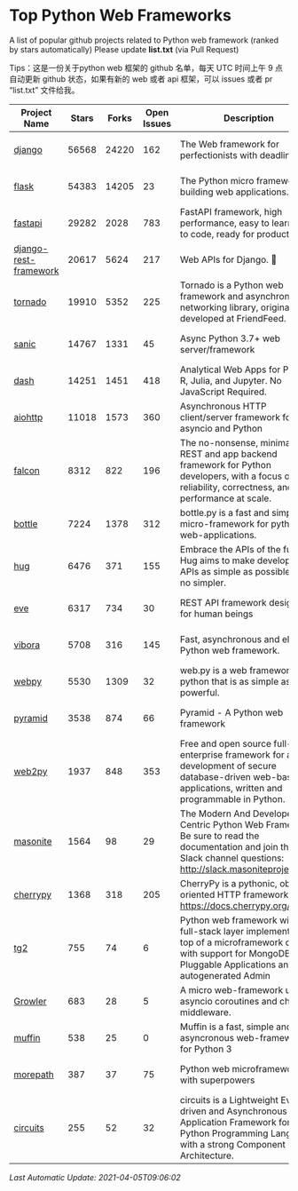 # Top Python Web Frameworks
A list of popular github projects related to Python web framework (ranked by stars automatically)
Please update **list.txt** (via Pull Request)

Tips：这是一份关于python web 框架的 github 名单，每天 UTC 时间上午 9 点自动更新 github 状态，如果有新的 web 或者 api 框架，可以 issues 或者 pr “list.txt” 文件给我。

| Project Name | Stars | Forks | Open Issues | Description | Last Commit |
| ------------ | ----- | ----- | ----------- | ----------- | ----------- |
| [django](https://github.com/django/django) | 56568 | 24220 | 162 | The Web framework for perfectionists with deadlines. | 2021-04-03 12:57:43 |
| [flask](https://github.com/pallets/flask) | 54383 | 14205 | 23 | The Python micro framework for building web applications. | 2021-03-22 17:50:37 |
| [fastapi](https://github.com/tiangolo/fastapi) | 29282 | 2028 | 783 | FastAPI framework, high performance, easy to learn, fast to code, ready for production | 2021-03-27 17:52:30 |
| [django-rest-framework](https://github.com/encode/django-rest-framework) | 20617 | 5624 | 217 | Web APIs for Django. 🎸 | 2021-04-01 15:52:19 |
| [tornado](https://github.com/tornadoweb/tornado) | 19910 | 5352 | 225 | Tornado is a Python web framework and asynchronous networking library, originally developed at FriendFeed. | 2021-04-03 16:36:51 |
| [sanic](https://github.com/sanic-org/sanic) | 14767 | 1331 | 45 | Async Python 3.7+ web server/framework | Build fast. Run fast. | 2021-03-23 00:31:17 |
| [dash](https://github.com/plotly/dash) | 14251 | 1451 | 418 | Analytical Web Apps for Python, R, Julia, and Jupyter. No JavaScript Required. | 2021-04-02 13:48:55 |
| [aiohttp](https://github.com/aio-libs/aiohttp) | 11018 | 1573 | 360 | Asynchronous HTTP client/server framework for asyncio and Python | 2021-04-04 18:50:55 |
| [falcon](https://github.com/falconry/falcon) | 8312 | 822 | 196 | The no-nonsense, minimalist REST and app backend framework for Python developers, with a focus on reliability, correctness, and performance at scale. | 2021-03-29 21:31:16 |
| [bottle](https://github.com/bottlepy/bottle) | 7224 | 1378 | 312 | bottle.py is a fast and simple micro-framework for python web-applications. | 2021-01-01 15:17:44 |
| [hug](https://github.com/hugapi/hug) | 6476 | 371 | 155 | Embrace the APIs of the future. Hug aims to make developing APIs as simple as possible, but no simpler. | 2020-08-10 05:07:26 |
| [eve](https://github.com/pyeve/eve) | 6317 | 734 | 30 | REST API framework designed for human beings | 2021-03-14 16:47:07 |
| [vibora](https://github.com/vibora-io/vibora) | 5708 | 316 | 145 | Fast, asynchronous and elegant Python web framework. | 2019-02-11 10:54:12 |
| [webpy](https://github.com/webpy/webpy) | 5530 | 1309 | 32 | web.py is a web framework for python that is as simple as it is powerful.  | 2021-03-03 00:03:19 |
| [pyramid](https://github.com/Pylons/pyramid) | 3538 | 874 | 66 | Pyramid - A Python web framework | 2021-03-15 06:21:30 |
| [web2py](https://github.com/web2py/web2py) | 1937 | 848 | 353 | Free and open source full-stack enterprise framework for agile development of secure database-driven web-based applications, written and programmable in Python. | 2021-03-03 06:47:33 |
| [masonite](https://github.com/MasoniteFramework/masonite) | 1564 | 98 | 29 | The Modern And Developer Centric Python Web Framework. Be sure to read the documentation and join the Slack channel questions: http://slack.masoniteproject.com | 2021-03-23 14:32:16 |
| [cherrypy](https://github.com/cherrypy/cherrypy) | 1368 | 318 | 205 | CherryPy is a pythonic, object-oriented HTTP framework.      https://docs.cherrypy.org/ | 2021-01-17 23:39:22 |
| [tg2](https://github.com/TurboGears/tg2) | 755 | 74 | 6 | Python web framework with full-stack layer implemented on top of a microframework core with support for MongoDB, Pluggable Applications and autogenerated Admin | 2020-10-08 07:18:07 |
| [Growler](https://github.com/pyGrowler/Growler) | 683 | 28 | 5 | A micro web-framework using asyncio coroutines and chained middleware. | 2020-03-08 07:51:41 |
| [muffin](https://github.com/klen/muffin) | 538 | 25 | 0 | Muffin is a fast, simple and asyncronous web-framework for Python 3 | 2021-04-02 14:20:57 |
| [morepath](https://github.com/morepath/morepath) | 387 | 37 | 75 | Python web microframework with superpowers | 2021-01-23 15:04:22 |
| [circuits](https://github.com/circuits/circuits) | 255 | 52 | 32 | circuits is a Lightweight Event driven and Asynchronous Application Framework for the Python Programming Language with a strong Component Architecture. | 2020-12-16 08:37:47 |

*Last Automatic Update: 2021-04-05T09:06:02*
